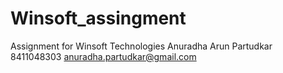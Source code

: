 # Winsoft_assingment
Assignment for Winsoft Technologies
Anuradha Arun Partudkar
8411048303
anuradha.partudkar@gmail.com
